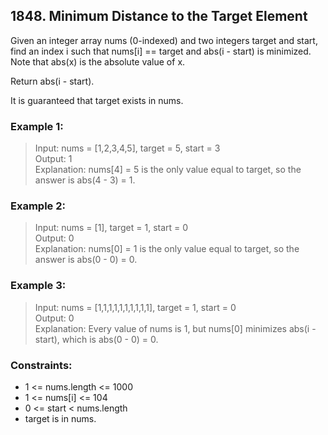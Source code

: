 ## 1848. Minimum Distance to the Target Element

Given an integer array nums (0-indexed) and two integers target and start, find an index i such that nums[i] == target and abs(i - start) is minimized. Note that abs(x) is the absolute value of x.

Return abs(i - start).

It is guaranteed that target exists in nums.

### Example 1:

> Input: nums = [1,2,3,4,5], target = 5, start = 3<br/>
> Output: 1<br/>
> Explanation: nums[4] = 5 is the only value equal to target, so the answer is abs(4 - 3) = 1.

### Example 2:

> Input: nums = [1], target = 1, start = 0<br/>
> Output: 0<br/>
> Explanation: nums[0] = 1 is the only value equal to target, so the answer is abs(0 - 0) = 0.

### Example 3:

> Input: nums = [1,1,1,1,1,1,1,1,1,1], target = 1, start = 0<br/>
> Output: 0<br/>
> Explanation: Every value of nums is 1, but nums[0] minimizes abs(i - start), which is abs(0 - 0) = 0.
 
### Constraints:

- 1 <= nums.length <= 1000
- 1 <= nums[i] <= 104
- 0 <= start < nums.length
- target is in nums.